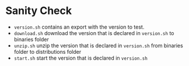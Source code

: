 # Sanity Check

- `version.sh` contains an export with the version to test.
- `download.sh` download the version that is declared in `version.sh` to binaries folder
- `unzip.sh` unzip the version that is declared in `version.sh` from binaries folder to distributions folder
- `start.sh` start the version that is declared in `version.sh`

